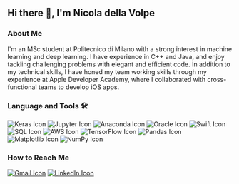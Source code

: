 <!--
**NickdV99/NickdV99** is a ✨ _special_ ✨ repository because its `README.md` (this file) appears on your GitHub profile.

Here are some ideas to get you started:

- 🔭 I’m currently working on ...
- 🌱 I’m currently learning ...
- 👯 I’m looking to collaborate on ...
- 🤔 I’m looking for help with ...
- 💬 Ask me about ...
- 📫 How to reach me: ...
- 😄 Pronouns: ...
- ⚡ Fun fact: ...
-->

## Hi there 👋, I'm Nicola della Volpe

### About Me 

I'm an MSc student at Politecnico di Milano with a strong interest in machine learning and deep learning. I have experience in C++ and Java, and enjoy tackling challenging problems with elegant and efficient code. In addition to my technical skills, I have honed my team working skills through my experience at Apple Developer Academy, where I collaborated with cross-functional teams to develop iOS apps.

### Language and Tools 🛠️ 

![Keras Icon](https://img.shields.io/badge/Keras-D00000?style=for-the-badge&logo=keras&logoColor=white)
![Jupyter Icon](https://img.shields.io/badge/Jupyter-F37626?style=for-the-badge&logo=jupyter&logoColor=white)
![Anaconda Icon](https://img.shields.io/badge/Anaconda-44A833?style=for-the-badge&logo=anaconda&logoColor=white)
![Oracle Icon](https://img.shields.io/badge/Oracle-F80000?style=for-the-badge&logo=oracle&logoColor=white)
![Swift Icon](https://img.shields.io/badge/Swift-FA7343?style=for-the-badge&logo=swift&logoColor=white)
![SQL Icon](https://img.shields.io/badge/SQL-4479A1?style=for-the-badge&logo=sql&logoColor=white)
![AWS Icon](https://img.shields.io/badge/AWS-232F3E?style=for-the-badge&logo=amazon-aws&logoColor=white)
![TensorFlow Icon](https://img.shields.io/badge/TensorFlow-FF6F00?style=for-the-badge&logo=tensorflow&logoColor=white)
![Pandas Icon](https://img.shields.io/badge/Pandas-150458?style=for-the-badge&logo=pandas&logoColor=white)
![Matplotlib Icon](https://img.shields.io/badge/Matplotlib-11557c?style=for-the-badge&logo=python&logoColor=white)
![NumPy Icon](https://img.shields.io/badge/NumPy-013243?style=for-the-badge&logo=numpy&logoColor=white)

### How to Reach Me 

[![Gmail Icon](https://img.shields.io/badge/Gmail-D14836?style=for-the-badge&logo=gmail&logoColor=white)](mailto:nicola.dellavolpe23@gmail.com)
[![LinkedIn Icon](https://img.shields.io/badge/LinkedIn-0A66C2?style=for-the-badge&logo=linkedin&logoColor=white)](https://www.linkedin.com/in/nicoladellavolpe)
